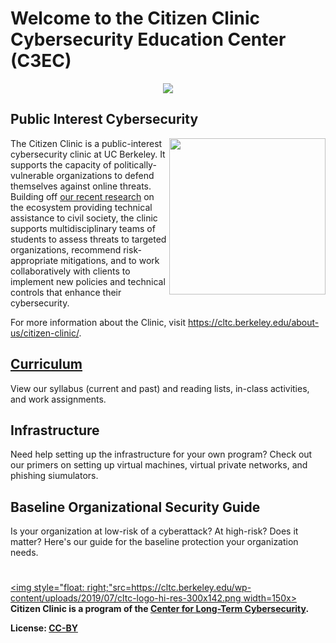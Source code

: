 
# Welcome to the Citizen Clinic Cybersecurity Education Center (C3EC)

<p align="center">
	<img  src="https://cltc.berkeley.edu/wp-content/uploads/2018/10/citizenclinic-logo-large-1.png">
</p>

## **Public Interest Cybersecurity**

[<img style="float: right;" src="https://cltc.berkeley.edu/wp-content/uploads/2018/07/Screen-Shot-2018-07-23-at-12.21.17-PM.png" width=250x>](https://cltc.berkeley.edu/defendingpvos/)
The Citizen Clinic is a public-interest cybersecurity clinic at UC Berkeley. It supports the capacity of politically-vulnerable organizations to defend themselves against online threats. Building off [our recent research](https://cltc.berkeley.edu/defendingpvos/) on the ecosystem providing technical assistance to civil society, the clinic supports multidisciplinary teams of students to assess threats to targeted organizations, recommend risk-appropriate mitigations, and to work collaboratively with clients to implement new policies and technical controls that enhance their cybersecurity. 


For more information about the Clinic, visit https://cltc.berkeley.edu/about-us/citizen-clinic/.


## [Curriculum](Clinic_Curriculum/Clinic_Syllabus_Spring_2020/)

View our syllabus (current and past) and reading lists, in-class activities, and work assignments.

## Infrastructure

Need help setting up the infrastructure for your own program? Check out our primers on setting up virtual machines, virtual private networks, and phishing siumulators.

## Baseline Organizational Security Guide

Is your organization at low-risk of a cyberattack? At high-risk? Does it matter? Here's our guide for the baseline protection your organization needs.

#

[<img style="float: right;"src=https://cltc.berkeley.edu/wp-content/uploads/2019/07/cltc-logo-hi-res-300x142.png width=150x>](https://cltc.berkeley.edu/)
**Citizen Clinic is a program of the [Center for Long-Term Cybersecurity](https://cltc.berkeley.edu/).** 

**License: [CC-BY](https://creativecommons.org/licenses/by/3.0/)**
